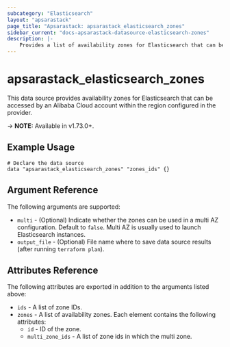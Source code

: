```yaml
---
subcategory: "Elasticsearch"
layout: "apsarastack"
page_title: "Apsarastack: apsarastack_elasticsearch_zones"
sidebar_current: "docs-apsarastack-datasource-elasticsearch-zones"
description: |-
    Provides a list of availability zones for Elasticsearch that can be used by an Alibaba Cloud account.
---
```


# apsarastack\_elasticsearch\_zones

This data source provides availability zones for Elasticsearch that can be accessed by an Alibaba Cloud account within the region configured in the provider.

-> **NOTE:** Available in v1.73.0+.

## Example Usage

```
# Declare the data source
data "apsarastack_elasticsearch_zones" "zones_ids" {}
```

## Argument Reference

The following arguments are supported:

* `multi` - (Optional) Indicate whether the zones can be used in a multi AZ configuration. Default to `false`. Multi AZ is usually used to launch Elasticsearch instances.
* `output_file` - (Optional) File name where to save data source results (after running `terraform plan`).

## Attributes Reference

The following attributes are exported in addition to the arguments listed above:

* `ids` - A list of zone IDs.
* `zones` - A list of availability zones. Each element contains the following attributes:
  * `id` - ID of the zone.
  * `multi_zone_ids` - A list of zone ids in which the multi zone.
